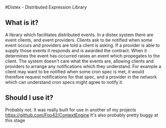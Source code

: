 #Distex - Distributed Expression Library

## What is it?
A library which facilitates distributed events. In a distex system there are event clients, and event providers. Clients ask to be notified when some event occurs and providers are told a client is asking. If a provider is able to supply those events it responds and is awarded the contract. When it determines the event has occurred raises an event which propegates to the client. The system doesn't care what the events are, allowing clients and providers to arrange any notifications which they understand. For example a client may want to be notified when some cron spec is met, it would therefore request notifications for that spec, and a provider in the network which can understand cron specs might agree to notify it.

## Should I use it?
Probably not. It was really built for use in another of my projects https://github.com/Foo42/ContextEngine It's also probably pretty buggy at this stage
